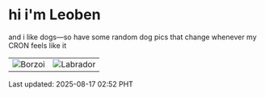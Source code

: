 # hi i'm Leoben

and i like dogs—so have some random dog pics that change whenever my CRON feels like it

|  |  |
|--------|----------|
| ![Borzoi](https://random-dog-vercel.vercel.app/api/random-borzoi?v=1755370362) | ![Labrador](https://random-dog-vercel.vercel.app/api/random-labrador?v=1755370362) |

Last updated: 2025-08-17 02:52 PHT
